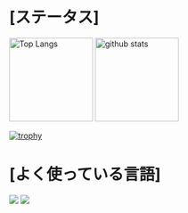 <h1>[ステータス]</h1>
<p align="left"> 
  <img alt="Top Langs" height="150px" src="https://github-readme-stats.vercel.app/api/top-langs/?username=Ringoame196&layout=compact&count_private=true&show_icons=true&theme=cobalt" />
  <img alt="github stats" height="150px" src="https://github-readme-stats.vercel.app/api?username=Ringoame196&count_private=true&show_icons=true&show_icons=true&theme=onedark" />
</p>

[![trophy](https://github-profile-trophy.vercel.app/?username=Ringoame196&theme=onedark&column=7
)](https://github.com/ryo-ma/github-profile-trophy)

<h1>[よく使っている言語]</h1>
<img src="https://img.shields.io/badge/-Kotlin-0095D5.svg?logo=kotlin&style=plastic">
<img src="https://img.shields.io/badge/-Java-007396.svg?logo=java&style=plastic">
